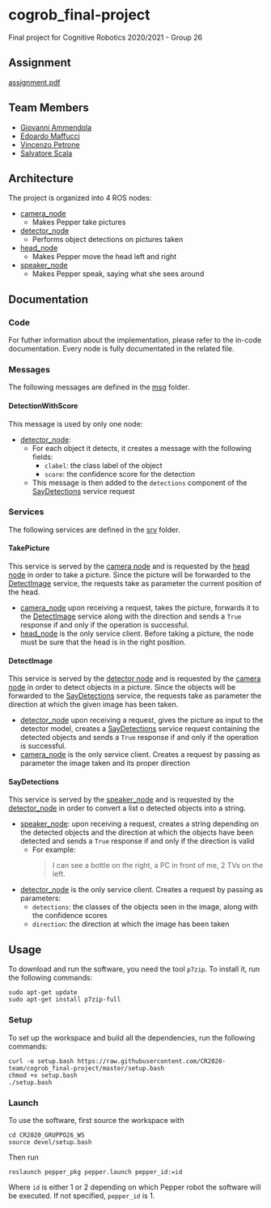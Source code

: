 # cogrob_final-project

Final project for Cognitive Robotics 2020/2021 - Group 26

## Assignment

[assignment.pdf](doc/assignment.pdf)

## Team Members

* [Giovanni Ammendola](https://github.com/giorge1)
* [Edoardo Maffucci](https://github.com/emaff)
* [Vincenzo Petrone](https://github.com/v8p1197)
* [Salvatore Scala](https://github.com/knowsx2)

## Architecture

The project is organized into 4 ROS nodes:

* [camera_node](pepper_pkg/src/camera_node/camera_node)
  * Makes Pepper take pictures
* [detector_node](pepper_pkg/src/detector_node/detector_node)
  * Performs object detections on pictures taken 
* [head_node](pepper_pkg/src/head_node/head_node)
  * Makes Pepper move the head left and right
* [speaker_node](pepper_pkg/src/speaker_node/speaker_node)
  * Makes Pepper speak, saying what she sees around 

## Documentation

### Code

For futher information about the implementation, please refer to the in-code documentation. Every node is fully
documentated in the related file.

### Messages

The following messages are defined in the [msg](pepper_msgs/msg) folder.

#### DetectionWithScore

This message is used by only one node:

* [detector_node](pepper_pkg/src/detector_node/detector_node):
  * For each object it detects, it creates a message with the following fields:
    * `clabel`: the class label of the object
    * `score`: the confidence score for the detection
  * This message is then added to the `detections` component of the [SayDetections](README.md#SayDetections)
    service request
    
### Services

The following services are defined in the [srv](pepper_msgs/srv) folder.

#### TakePicture

This service is served by the [camera node](pepper_pkg/src/camera_node/camera_node) and is requested by the
[head node](pepper_pkg/src/head_node/head_node) in order to take a picture. Since the picture will be forwarded to
the [DetectImage](README.md#DetectImage) service, the requests take as parameter the current position of the head.

* [camera_node](pepper_pkg/src/camera_node/camera_node) upon receiving a request, takes the picture, forwards it
  to the [DetectImage](README.md#DetectImage) service along with the direction and sends a `True` response if and only
  if the operation is successful.
* [head_node](pepper_pkg/src/head_node/head_node) is the only service client. Before taking a picture, the node
  must be sure that the head is in the right position.

#### DetectImage

This service is served by the [detector node](pepper_pkg/src/detector_node/detector_node) and is requested by the
[camera node](pepper_pkg/src/camera_node/camera_node) in order to detect objects in a picture. Since the objects
will be forwarded to the [SayDetections](README.md#SayDetections) service, the requests take as parameter the direction
at which the given image has been taken.

* [detector_node](pepper_pkg/src/detector_node/detector_node) upon receiving a request, gives the picture as input
  to the detector model, creates a [SayDetections](README.md#SayDetections) service request containing the detected
  objects and sends a `True` response if and only if the operation is successful.
* [camera_node](pepper_pkg/src/camera_node/camera_node) is the only service client. Creates a request by passing
  as parameter the image taken and its proper direction

#### SayDetections

This service is served by the [speaker_node](pepper_pkg/src/speaker_node/speaker_node) and is requested by the 
[detector_node](pepper_pkg/src/detector_node/detector_node) in order to convert a list o detected objects into a
string.

* [speaker_node](pepper_pkg/src/speaker_node/speaker_node): upon receiving a request, creates a string depending 
  on the detected objects and the direction at which the objects have been detected and sends a `True` response if and
  only if the direction is valid
  * For example:
    > I can see a bottle on the right, a PC in front of me, 2 TVs on the left.
* [detector_node](pepper_pkg/src/detector_node/detector_node) is the only service client. Creates a request by 
  passing as parameters:
  * `detections`: the classes of the objects seen in the image, along with the confidence scores
  * `direction`: the direction at which the image has been taken
    
## Usage

To download and run the software, you need the tool `p7zip`. To install it, run the following commands:

```shell
sudo apt-get update
sudo apt-get install p7zip-full
```

### Setup

To set up the workspace and build all the dependencies, run the following commands: 

```shell
curl -o setup.bash https://raw.githubusercontent.com/CR2020-team/cogrob_final-project/master/setup.bash
chmod +x setup.bash
./setup.bash
```

### Launch

To use the software, first source the workspace with

```shell
cd CR2020_GRUPPO26_WS
source devel/setup.bash
```

Then run

```shell
roslaunch pepper_pkg pepper.launch pepper_id:=id
```

Where `id` is either 1 or 2 depending on which Pepper robot the software will be executed. If not specified, `pepper_id` is 1.
